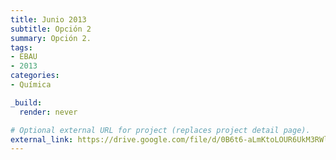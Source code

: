 ```yaml
---
title: Junio 2013
subtitle: Opción 2
summary: Opción 2.
tags:
- EBAU
- 2013
categories:
- Química

_build:
  render: never

# Optional external URL for project (replaces project detail page).
external_link: https://drive.google.com/file/d/0B6t6-aLmKtoLOUR6UkM3RWlhS00/view
---
```

